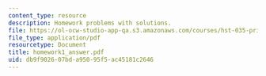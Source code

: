 ```yaml
---
content_type: resource
description: Homework problems with solutions.
file: https://ol-ocw-studio-app-qa.s3.amazonaws.com/courses/hst-035-principle-and-practice-of-human-pathology-spring-2003/db9f902607bda95095f5ac45181c2646_homework1_answer.pdf
file_type: application/pdf
resourcetype: Document
title: homework1_answer.pdf
uid: db9f9026-07bd-a950-95f5-ac45181c2646
---
```

